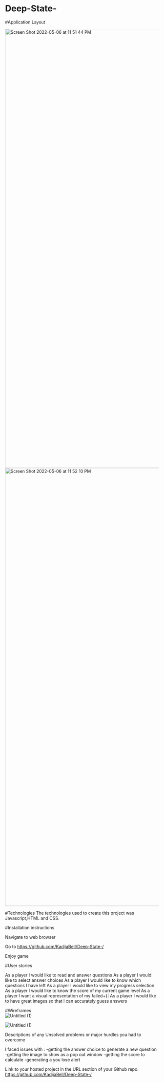 # Deep-State-


 
 #Application Layout
 
 <img width="1436" alt="Screen Shot 2022-05-06 at 11 51 44 PM" src="https://user-images.githubusercontent.com/101621511/167238326-63ec7e16-f7dc-4262-b960-6740c075bcf7.png">
 
<img width="1433" alt="Screen Shot 2022-05-06 at 11 52 10 PM" src="https://user-images.githubusercontent.com/101621511/167238335-e302054a-d4ef-4e38-88b9-cc78d6b77108.png">

 
 #Technologies 
 The technologies used to create this project was Javascript,HTML and CSS.

 #Installation instructions
 
Navigate to web browser 

Go to https://github.com/KadijaBell/Deep-State-/ 

Enjoy game 



 #User stories 

As a player I would like to read and answer questions
As a player I would like to select answer choices
As a player I would like to know which questions I have left
As a player I would like to view my progress selection
As a player I would like to know the score of my current game level
As a player I want a visual representation of my failed+}|
As a player I would like to have great images so that I can accurately guess answers





 #Wireframes  
 ![Untitled (1)](https://user-images.githubusercontent.com/101621511/167238387-b21b3a4e-8537-4385-bb32-23a77ec06041.png)

![Untitled (1)](https://user-images.githubusercontent.com/101621511/167238394-d4e1b382-e3a7-4400-9322-f838f379b5ac.png)



 Descriptions of any Unsolved problems or major hurdles you had to overcome

I faced issues with :
-getting the answer choice to generate a new question
-getting the image to show as a pop out window
-getting the score to calculate 
-generating a you lose alert


Link to your hosted project in the URL section of your Github repo.
https://github.com/KadijaBell/Deep-State-/
